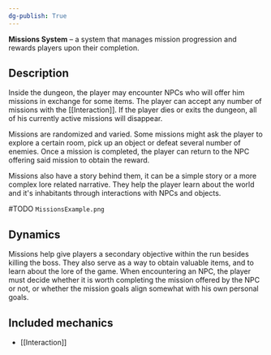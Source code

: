 ```yaml
---
dg-publish: True 
---
```

**Missions System** – a system that manages mission progression and rewards players upon their completion.
## Description
Inside the dungeon, the player may encounter NPCs who will offer him missions in exchange for some items. The player can accept any number of missions with the [[Interaction]].
If the player dies or exits the dungeon, all of his currently active missions will disappear.

Missions are randomized and varied. Some missions might ask the player to explore a certain room, pick up an object or defeat several number of enemies. 
Once a mission is completed, the player can return to the NPC offering said mission to obtain the reward.

Missions also have a story behind them, it can be a simple story or a more complex lore related narrative. They help the player learn about the world and it's inhabitants through interactions with NPCs and objects.

#TODO `MissionsExample.png`
## Dynamics
Missions help give players a secondary objective within the run besides killing the boss. They also serve as a way to obtain valuable items, and to learn about the lore of the game. 
When encountering an NPC, the player must decide whether it is worth completing the mission offered by the NPC or not, or whether the mission goals align somewhat with his own personal goals.
## Included mechanics
- [[Interaction]]
